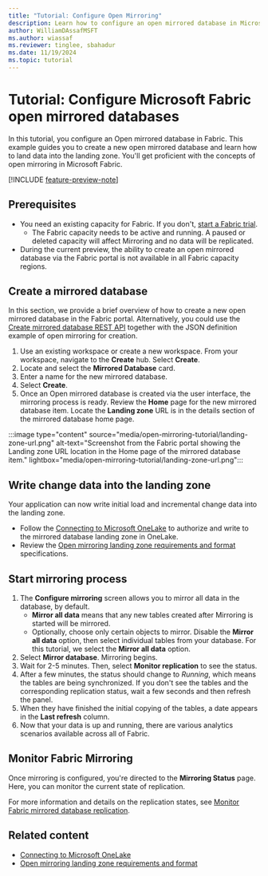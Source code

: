 ```yaml
---
title: "Tutorial: Configure Open Mirroring"
description: Learn how to configure an open mirrored database in Microsoft Fabric.
author: WilliamDAssafMSFT
ms.author: wiassaf
ms.reviewer: tinglee, sbahadur
ms.date: 11/19/2024
ms.topic: tutorial
---
```


# Tutorial: Configure Microsoft Fabric open mirrored databases

In this tutorial, you configure an Open mirrored database in Fabric. This example guides you to create a new open mirrored database and learn how to land data into the landing zone. You'll get proficient with the concepts of open mirroring in Microsoft Fabric.

[!INCLUDE [feature-preview-note](../../includes/feature-preview-note.md)]

## Prerequisites

- You need an existing capacity for Fabric. If you don't, [start a Fabric trial](../../get-started/fabric-trial.md).
    - The Fabric capacity needs to be active and running. A paused or deleted capacity will affect Mirroring and no data will be replicated.
- During the current preview, the ability to create an open mirrored database via the Fabric portal is not available in all Fabric capacity regions.

## Create a mirrored database

In this section, we provide a brief overview of how to create a new open mirrored database in the Fabric portal. Alternatively, you could use the [Create mirrored database REST API](mirrored-database-rest-api.md#create-mirrored-database) together with the JSON definition example of open mirroring for creation.

1. Use an existing workspace or create a new workspace. From your workspace, navigate to the **Create** hub. Select **Create**.
1. Locate and select the **Mirrored Database** card.
1. Enter a name for the new mirrored database.
1. Select **Create**.
1. Once an Open mirrored database is created via the user interface, the mirroring process is ready. Review the **Home** page for the new mirrored database item. Locate the **Landing zone** URL is in the details section of the mirrored database home page.

:::image type="content" source="media/open-mirroring-tutorial/landing-zone-url.png" alt-text="Screenshot from the Fabric portal showing the Landing zone URL location in the Home page of the mirrored database item." lightbox="media/open-mirroring-tutorial/landing-zone-url.png":::

## Write change data into the landing zone

Your application can now write initial load and incremental change data into the landing zone.

- Follow the [Connecting to Microsoft OneLake](../../onelake/onelake-access-api.md) to authorize and write to the mirrored database landing zone in OneLake.
- Review the [Open mirroring landing zone requirements and format](open-mirroring-landing-zone-format.md) specifications.

## Start mirroring process

1. The **Configure mirroring** screen allows you to mirror all data in the database, by default.
    - **Mirror all data** means that any new tables created after Mirroring is started will be mirrored.
    - Optionally, choose only certain objects to mirror. Disable the **Mirror all data** option, then select individual tables from your database.
    For this tutorial, we select the **Mirror all data** option.
1. Select **Mirror database**. Mirroring begins.
1. Wait for 2-5 minutes. Then, select **Monitor replication** to see the status.
1. After a few minutes, the status should change to *Running*, which means the tables are being synchronized.
   If you don't see the tables and the corresponding replication status, wait a few seconds and then refresh the panel.
1. When they have finished the initial copying of the tables, a date appears in the **Last refresh** column.
1. Now that your data is up and running, there are various analytics scenarios available across all of Fabric.

## Monitor Fabric Mirroring

Once mirroring is configured, you're directed to the **Mirroring Status** page. Here, you can monitor the current state of replication.

For more information and details on the replication states, see [Monitor Fabric mirrored database replication](monitor.md).

## Related content

- [Connecting to Microsoft OneLake](../../onelake/onelake-access-api.md)
- [Open mirroring landing zone requirements and format](open-mirroring-landing-zone-format.md)
